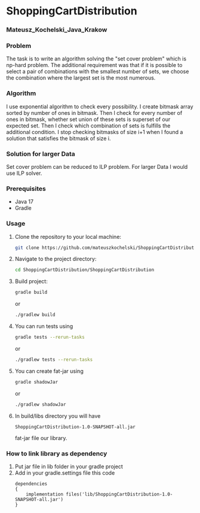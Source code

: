 # ShoppingCartDistribution
### Mateusz_Kochelski_Java_Krakow
### Problem
The task is to write an algorithm solving the "set cover problem" which is np-hard problem.
The additional requirement was that if it is possible to select a pair of combinations with the smallest number of sets, we choose the combination where the largest set is the most numerous.

### Algorithm
I use exponential algorithm to check every possibility.
I create bitmask array sorted by number of ones in bitmask. Then I check for every number of ones in bitmask, whether set union of these sets is superset of our expected set. Then I check which combination of sets is fulfills the additional condition.
I stop checking bitmasks of size i+1 when I found a solution that satisfies the bitmask of size i.

### Solution for larger Data
Set cover problem can be reduced to ILP problem. For larger Data I would use ILP solver.

### Prerequisites
- Java 17
- Gradle

### Usage

1. Clone the repository to your local machine:
   ```bash
   git clone https://github.com/mateuszkochelski/ShoppingCartDistribution.git
2. Navigate to the project directory:
   ```bash
   cd ShoppingCartDistribution/ShoppingCartDistribution
3. Build project:
   ```bash
   gradle build
   ```
   or
   ```bash
   ./gradlew build
   ```
5. You can run tests using
   ```bash
   gradle tests --rerun-tasks
   ```
   or
   ```bash
   ./gradlew tests --rerun-tasks
   ```
6. You can create fat-jar using
   ```bash
   gradle shadowJar
   ```
   or
   ```bash
   ./gradlew shadowJar
   ```
7. In build/libs directory you will have
   ```
   ShoppingCartDistribution-1.0-SNAPSHOT-all.jar
   ```
   fat-jar file our library.


### How to link library as dependency
1. Put jar file in lib folder in your gradle project
2. Add in your gradle.settings file this code
   ```
   dependencies
   {
       implementation files('lib/ShoppingCartDistribution-1.0-SNAPSHOT-all.jar')
   }
   ```
